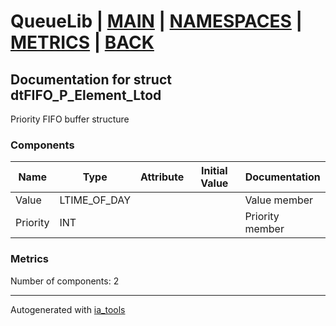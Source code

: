 # QueueLib | [MAIN] | [NAMESPACES] | [METRICS] | [BACK]  

## Documentation for struct dtFIFO_P_Element_Ltod  

Priority FIFO buffer structure  

### Components  

| Name | Type | Attribute | Initial Value | Documentation |
| ---- | ---- | --------- | ------------- | ------------- |
|Value|LTIME_OF_DAY|||Value member|  
|Priority|INT|||Priority member|  

### Metrics  

Number of components: 2  

---
Autogenerated with [ia_tools](https://github.com/tkucic/ia_tools)

[MAIN]: ../../../../index.md
[NAMESPACES]: ../../nsList.md
[METRICS]: ../../../metrics.md
[BACK]: ../nsMain.md
